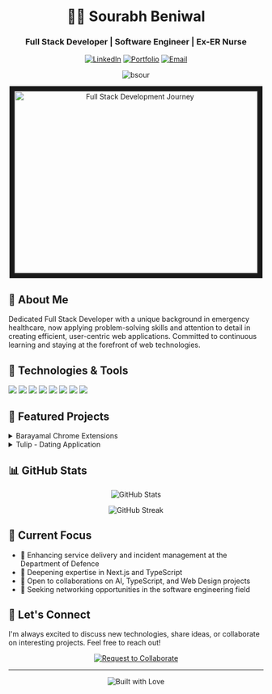 <h1 align="center">👨‍💻 Sourabh Beniwal</h1>
<h3 align="center">Full Stack Developer | Software Engineer | Ex-ER Nurse</h3>

<p align="center">
  <a href="https://www.linkedin.com/in/sourabhbeniwal1/"><img src="https://img.shields.io/badge/-LinkedIn-0077B5?style=flat-square&logo=linkedin&logoColor=white" alt="LinkedIn"></a>
  <a href="https://meetsourabh.vercel.app"><img src="https://img.shields.io/badge/-Portfolio-4285F4?style=flat-square&logo=google-chrome&logoColor=white" alt="Portfolio"></a>
  <a href="mailto:sourabhbeniwal@outlook.com"><img src="https://img.shields.io/badge/-Email-D14836?style=flat-square&logo=gmail&logoColor=white" alt="Email"></a>
</p>

<p align="center">
  <img src="https://komarev.com/ghpvc/?username=bsour&label=Profile%20views&color=0e75b6&style=flat" alt="bsour" />
</p>

<div align="center">
  <a href="https://www.youtube.com/watch?v=ujILCaT4COA" target="_blank">
    <img src="https://img.youtube.com/vi/ujILCaT4COA/0.jpg" alt="Full Stack Development Journey" width="480" height="360" border="10" />
  </a>
</div>

## 🚀 About Me

Dedicated Full Stack Developer with a unique background in emergency healthcare, now applying problem-solving skills and attention to detail in creating efficient, user-centric web applications. Committed to continuous learning and staying at the forefront of web technologies.

## 🔧 Technologies & Tools

![](https://img.shields.io/badge/Code-JavaScript-informational?style=flat&logo=javascript&logoColor=white&color=2bbc8a)
![](https://img.shields.io/badge/Code-React-informational?style=flat&logo=react&logoColor=white&color=2bbc8a)
![](https://img.shields.io/badge/Code-Node.js-informational?style=flat&logo=node.js&logoColor=white&color=2bbc8a)
![](https://img.shields.io/badge/Code-TypeScript-informational?style=flat&logo=typescript&logoColor=white&color=2bbc8a)
![](https://img.shields.io/badge/Code-Python-informational?style=flat&logo=python&logoColor=white&color=2bbc8a)
![](https://img.shields.io/badge/Tools-Docker-informational?style=flat&logo=docker&logoColor=white&color=2bbc8a)
![](https://img.shields.io/badge/Tools-PostgreSQL-informational?style=flat&logo=postgresql&logoColor=white&color=2bbc8a)
![](https://img.shields.io/badge/Tools-MongoDB-informational?style=flat&logo=mongodb&logoColor=white&color=2bbc8a)

## 🌟 Featured Projects

<details>
<summary>Barayamal Chrome Extensions</summary>
<br>
📅 April 2024 - May 2024<br>
🛠 Chrome DevTools, HTML5, CSS3, JavaScript<br>
🔑 Key Features:
<ul>
  <li>Developed Chrome extensions promoting First Nations culture</li>
  <li>Implemented dynamic content updates</li>
  <li>Focused on user engagement and cultural awareness</li>
</ul>
</details>

<details>
<summary>Tulip - Dating Application</summary>
<br>
📅 October 2023 - November 2023<br>
🛠 MongoDB, Express.js, React, Node.js<br>
🔑 Key Features:
<ul>
  <li>Built a full-stack MERN dating platform</li>
  <li>Implemented secure authentication and real-time messaging</li>
  <li>Designed intuitive user interface for seamless experience</li>
</ul>
</details>

## 📊 GitHub Stats

<p align="center">
  <img src="https://github-readme-stats.vercel.app/api?username=bsour&show_icons=true&count_private=true&theme=radical" alt="GitHub Stats" />
</p>

<p align="center">
  <img src="https://github-readme-streak-stats.herokuapp.com/?user=bsour&theme=radical" alt="GitHub Streak" />
</p>

## 🌱 Current Focus

- 🔭 Enhancing service delivery and incident management at the Department of Defence
- 🌱 Deepening expertise in Next.js and TypeScript
- 👯 Open to collaborations on AI, TypeScript, and Web Design projects
- 🤝 Seeking networking opportunities in the software engineering field

## 💬 Let's Connect

I'm always excited to discuss new technologies, share ideas, or collaborate on interesting projects. Feel free to reach out!

<p align="center">
  <a href="https://github.com/bsour/bsour/issues/new?template=collaboration-request.md">
    <img src="https://img.shields.io/badge/-Request%20to%20Collaborate-blue?style=for-the-badge&logo=github" alt="Request to Collaborate" />
  </a>
</p>

---

<p align="center">
  <img src="https://forthebadge.com/images/badges/built-with-love.svg" alt="Built with Love" />
</p>

